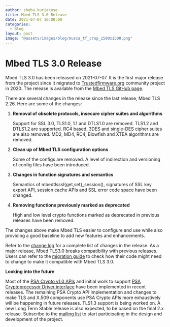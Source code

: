 ```yaml
---
author: shebu.kuriakose
title: Mbed TLS 3.0 Release
date: 2021-07-07 10:00:00
categories:
  - Blog
layout: post
image: "@assets/images/blog/musca_tf_crop_1500x1500.png"
---
```


# **Mbed TLS 3.0 Release**

Mbed TLS 3.0 has been released on 2021-07-07. It is the first major release from the project since it
migrated to [Trustedfirmware.org](https://www.trustedfirmware.org/) community project in 2020. The release is available from the [Mbed TLS
GitHub page](https://github.com/ARMmbed/mbedtls/releases).

There are several changes in the release since the last release, Mbed TLS 2.26. Here are some of the
changes:

1. **Removal of obsolete protocols, insecure cipher suites and algorithms**

   Support for SSL 3.0, TLS1.0, 1.1 and DTLS1.0 are removed. TLS1.2 and DTLS1.2 are supported. RC4
   based, 3DES and single-DES cipher suites are also removed. MD2, MD4, RC4, Blowfish and XTEA
   algorithms are removed.

2. **Clean up of Mbed TLS configuration options**

   Some of the configs are removed. A level of indirection and versioning of config files have been
   introduced.

3. **Changes in function signatures and semantics**

   Semantics of mbedtls*ssl*{get,set}\_session(), signatures of SSL key export API, session cache APIs
   and SSL error code space have been changed.

4. **Removing functions previously marked as deprecated**

   High and low level crypto functions marked as deprecated in previous releases have been removed.

The changes above make Mbed TLS easier to configure and use while also providing a good baseline to
add new features and enhancements.

Refer to the [change log](https://github.com/ARMmbed/mbedtls/blob/v3.0.0/ChangeLog) for a complete list of changes in the release. As a major release, Mbed TLS3.0
breaks compatibility with previous releases. Users can refer to the [migration guide](https://github.com/ARMmbed/mbedtls/blob/development/docs/3.0-migration-guide.md) to check how their
code might need to change to make it compatible with Mbed TLS 3.0.

**Looking into the future**

Most of the [PSA Crypto v1.0 APIs](https://developer.arm.com/documentation/ihi0086/latest/) and initial work to support [PSA Cryptoprocessor Driver interface](https://github.com/ARMmbed/mbedtls/blob/development/docs/proposed/psa-driver-interface.md) have
been implemented in recent releases. The remaining PSA Crypto API implementation and changes to
make TLS and X.509 components use PSA Crypto APIs more exhaustively will be happening in future
releases. TLS1.3 support is being worked on. A new Long Term Stable release is also expected, to be
based on the final 2.x release. Subscribe to the
[mailing list](https://lists.trustedfirmware.org/mailman3/lists/mbed-tls.lists.trustedfirmware.org/) to start participating in the design and development of the project.
